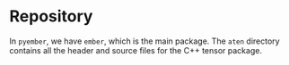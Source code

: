 # Repository 

In `pyember`, we have `ember`, which is the main package. The `aten` directory contains all the header and source files for the C++ tensor package.  
